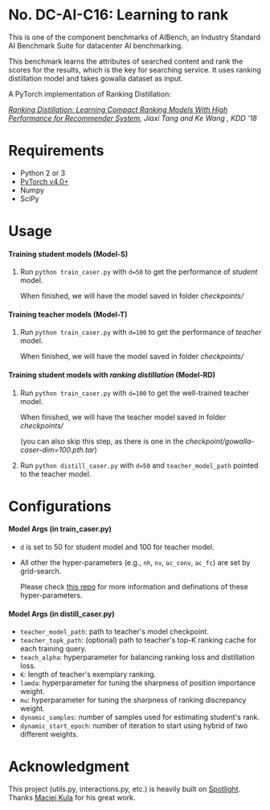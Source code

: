 # No. DC-AI-C16: Learning to rank

This is one of the component benchmarks of AIBench, an Industry Standard AI Benchmark Suite for datacenter AI benchmarking.

This benchmark learns the attributes of searched content and rank the scores for the results, which is the key for searching service. It uses ranking distillation model and takes gowalla dataset as input.

A PyTorch implementation of Ranking Distillation:

*[Ranking Distillation: Learning Compact Ranking Models With High Performance for Recommender System](http://www.sfu.ca/~jiaxit/resources/kdd18ranking.pdf), Jiaxi Tang and Ke Wang , KDD '18*

# Requirements

- Python 2 or 3
- [PyTorch v4.0+](https://github.com/pytorch/pytorch)
- Numpy
- SciPy

# Usage

#### Training student models (Model-S)

1. Run <code>python train_caser.py</code> with <code>d=50</code> to get the performance of *student* model.

   When finished, we will have the model saved in folder *checkpoints/*

#### Training teacher models (Model-T)

1. Run <code>python train_caser.py</code> with <code>d=100</code> to get the performance of *teacher* model.

   When finished, we will have the model saved in folder *checkpoints/*

#### Training student models with *ranking distillation* (Model-RD)

1. Run <code>python train_caser.py</code> with <code>d=100</code> to get the well-trained teacher model.

   When finished, we will have the teacher model saved in folder *checkpoints/*

   (you can also skip this step, as there is one in the *checkpoint/gowalla-caser-dim=100.pth.tar*)

2. Run <code>python distill_caser.py</code> with <code>d=50</code> and <code>teacher_model_path</code> pointed to the teacher model.

# Configurations

#### Model Args (in train_caser.py)

- <code>d</code> is set to 50 for student model and 100 for teacher model.

- All other the hyper-parameters (e.g., <code>nh</code>, <code>nv</code>, <code>ac_conv</code>, <code>ac_fc</code>) are set by grid-search.

  Please check [this repo](https://github.com/graytowne/caser_pytorch) for more information and definations of these hyper-parameters.

#### Model Args (in distill_caser.py)

- <code>teacher_model_path</code>: path to teacher's model checkpoint.
- <code>teacher_topk_path</code>: (optional) path to teacher's top-K ranking cache for each training query.
- <code>teach_alpha</code>:  hyperparameter for balancing ranking loss and distillation loss.
- <code>K</code>: length of teacher's exemplary ranking.
- <code>lamda</code>: hyperparameter for tuning the sharpness of position importance weight.
- <code>mu</code>: hyperparameter for tuning the sharpness of ranking discrepancy weight.
- <code>dynamic_samples</code>: number of samples used for estimating student's rank.
- <code>dynamic_start_epoch</code>: number of iteration to start using hybrid of two different weights.


# Acknowledgment

This project (utils.py, interactions.py, etc.) is heavily built on [Spotlight](https://github.com/maciejkula/spotlight). Thanks [Maciej Kula](https://github.com/maciejkula) for his great work.
